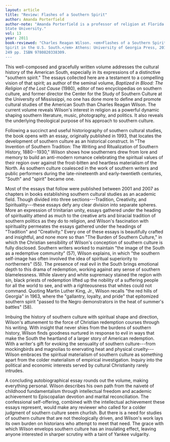 ```yaml
---
layout: article
title: "Review: Flashes of a Southern Spirit"
author: Amanda Porterfield
author-note: "Amanda Porterfield is a professor of religion at Florida
State University."
vol: 13
year: 2011
book-reviewed: "Charles Reagan Wilson. <em>Flashes of a Southern Spirit: Meanings of the
Spirit in the U.S. South.</em> Athens: University of Georgia Press, 2011.
249 pp. ISBN 9780820338309. 
---
```


This well-composed and gracefully written volume addresses the cultural
history of the American South, especially in its expressions of a
distinctive "southern spirit." The essays collected here are a testament
to a compelling vision of that spirit; as author of the seminal volume,
*Baptized in Blood: The Religion of the Lost Cause* (1980), editor of
two encyclopedias on southern culture, and former director the Center
for the Study of Southern Culture at the University of Mississippi, no
one has done more to define and promote cultural studies of the American
South than Charles Reagan Wilson. The current volume reveals Wilson's
interest in religion as a powerful dynamic shaping southern literature,
music, photography, and politics. It also reveals the underlying
theological purpose of his approach to southern culture.

Following a succinct and useful historiography of southern cultural
studies, the book opens with an essay, originally published in 1993,
that locates the development of southern culture as an historical
construct. In "The Invention of Southern Tradition: The Writing and
Ritualization of Southern History, 1880--1930," Wilson shows how
southerners drew from lore and memory to build an anti-modern romance
celebrating the spiritual values of their region over against the
frost-bitten and heartless materialism of the North. As southern culture
coalesced in the work of southern writers and public performers during
the late-nineteenth and early-twentieth centuries, "South" and "spirit"
became one.

Most of the essays that follow were published between 2001 and 2007 as
chapters in books establishing southern cultural studies as an academic
field. Though divided into three sections---Tradition, Creativity, and
Spirituality---these essays defy any clear division into separate spheres.
More an expression of trinitarian unity, essays gathered under the
heading of spirituality attend as much to the creative arts and biracial
tradition of southern politics as they do to religion, and Wilson's
fascination with spirituality permeates the essays gathered under the
headings of "Tradition" and "Creativity." Every one of these essays is
beautifully crafted and insightful, and none more so than "The Burden of
Southern Culture," in which the Christian sensibility of Wilson's
conception of southern culture is fully disclosed. Southern writers
worked to maintain "the image of the South as a redemptive community"
(57), Wilson explains, in which "the southern self-image has often
involved the idea of spiritual superiority to northerners" (55). The
presence of real evil in the South brings emotional depth to this drama
of redemption, working against any sense of southern blamelessness.
While slavery and white supremacy stained the region with sin, black
priests of redemption lifted up the nobility of a suffering people for
all the world to see, and with a righteousness that whites could not
command. Quoting Martin Luther King, Jr., Wilson recalls "the red hills
of Georgia" in 1963, where the "gallantry, loyalty, and pride" that
epitomized southern spirit "passed to the Negro demonstrators in the
heat of summer's battles" (58).

Imbuing the history of southern culture with spiritual shape and
direction, Wilson's attunement to the force of Christian redemption
courses through his writing. With insight that never shies from the
burdens of southern history, Wilson finds goodness nurtured in response
to evil in ways that make the South the heartland of a larger story of
American redemption. With a writer's gift for evoking the sensuality of
southern culture---from mockingbirds and magnolias to enervating heat and
physical cruelty---Wilson embraces the spiritual materialism of southern
culture as something apart from the colder materialism of empirical
investigation. Inquiry into the political and economic interests served
by cultural Christianity rarely intrudes.

A concluding autobiographical essay rounds out the volume, making
everything personal. Wilson describes his own path from the naiveté of
childhood fundamentalism through intellectual freedom and academic
achievement to Episcopalian devotion and marital reconciliation. The
confessional self-offering, combined with the intellectual achievement
these essays represent, would make any reviewer who called for a colder
judgment of southern culture seem churlish. But there is a need for
studies of southern culture that are not theologically driven, and
Wilson's work lays its own burden on historians who attempt to meet that
need. The grace with which Wilson envelops southern culture has an
insulating effect, leaving anyone interested in sharper scrutiny with a
taint of Yankee vulgarity.

